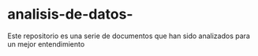 # analisis-de-datos-
Este repositorio es una serie de documentos que han sido analizados para un mejor entendimiento
